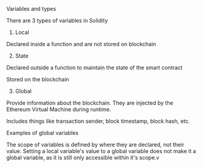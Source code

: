    Variables and types

There are 3 types of variables in Solidity

1. Local

Declared inside a function and are not stored on blockchain

2. State

Declared outside a function to maintain the state of the smart contract

Stored on the blockchain

3. Global

Provide information about the blockchain. They are injected by the Ethereum Virtual Machine during runtime.

Includes things like transaction sender, block timestamp, block hash, etc.

Examples of global variables

The scope of variables is defined by where they are declared, not their value. Setting a local variable's value to a global variable does not make it a global variable, as it is still only accessible within it's scope.v